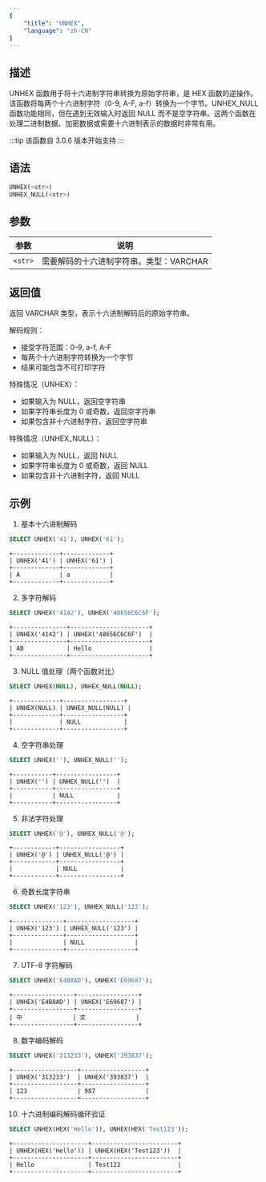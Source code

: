 ```yaml
---
{
    "title": "UNHEX",
    "language": "zh-CN"
}
---
```


## 描述

UNHEX 函数用于将十六进制字符串转换为原始字符串，是 HEX 函数的逆操作。该函数将每两个十六进制字符（0-9, A-F, a-f）转换为一个字节。UNHEX_NULL 函数功能相同，但在遇到无效输入时返回 NULL 而不是空字符串。这两个函数在处理二进制数据、加密数据或需要十六进制表示的数据时非常有用。

:::tip
该函数自 3.0.6 版本开始支持
:::

## 语法

```sql
UNHEX(<str>)
UNHEX_NULL(<str>)
```

## 参数

| 参数 | 说明 |
| -- | -- |
| `<str>` | 需要解码的十六进制字符串。类型：VARCHAR |

## 返回值

返回 VARCHAR 类型，表示十六进制解码后的原始字符串。

解码规则：
- 接受字符范围：0-9, a-f, A-F
- 每两个十六进制字符转换为一个字节
- 结果可能包含不可打印字符

特殊情况（UNHEX）：
- 如果输入为 NULL，返回空字符串
- 如果字符串长度为 0 或奇数，返回空字符串
- 如果包含非十六进制字符，返回空字符串

特殊情况（UNHEX_NULL）：
- 如果输入为 NULL，返回 NULL
- 如果字符串长度为 0 或奇数，返回 NULL
- 如果包含非十六进制字符，返回 NULL

## 示例

1. 基本十六进制解码
```sql
SELECT UNHEX('41'), UNHEX('61');
```
```text
+-------------+-------------+
| UNHEX('41') | UNHEX('61') |
+-------------+-------------+
| A           | a           |
+-------------+-------------+
```

2. 多字符解码
```sql
SELECT UNHEX('4142'), UNHEX('48656C6C6F');
```
```text
+---------------+----------------------+
| UNHEX('4142') | UNHEX('48656C6C6F')  |
+---------------+----------------------+
| AB            | Hello                |
+---------------+----------------------+
```

3. NULL 值处理（两个函数对比）
```sql
SELECT UNHEX(NULL), UNHEX_NULL(NULL);
```
```text
+-------------+-----------------+
| UNHEX(NULL) | UNHEX_NULL(NULL) |
+-------------+-----------------+
|             | NULL            |
+-------------+-----------------+
```

4. 空字符串处理
```sql
SELECT UNHEX(''), UNHEX_NULL('');
```
```text
+-----------+-----------------+
| UNHEX('') | UNHEX_NULL('')  |
+-----------+-----------------+
|           | NULL            |
+-----------+-----------------+
```

5. 非法字符处理
```sql
SELECT UNHEX('@'), UNHEX_NULL('@');
```
```text
+------------+-----------------+
| UNHEX('@') | UNHEX_NULL('@') |
+------------+-----------------+
|            | NULL            |
+------------+-----------------+
```

6. 奇数长度字符串
```sql
SELECT UNHEX('123'), UNHEX_NULL('123');
```
```text
+--------------+-------------------+
| UNHEX('123') | UNHEX_NULL('123') |
+--------------+-------------------+
|              | NULL              |
+--------------+-------------------+
```

7. UTF-8 字符解码
```sql
SELECT UNHEX('E4B8AD'), UNHEX('E69687');
```
```text
+-----------------+-----------------+
| UNHEX('E4B8AD') | UNHEX('E69687') |
+-----------------+-----------------+
| 中              | 文              |
+-----------------+-----------------+
```

8. 数字编码解码
```sql
SELECT UNHEX('313233'), UNHEX('393837');
```
```text
+------------------+------------------+
| UNHEX('313233')  | UNHEX('393837')  |
+------------------+------------------+
| 123              | 987              |
+------------------+------------------+
```

10. 十六进制编码解码循环验证
```sql
SELECT UNHEX(HEX('Hello')), UNHEX(HEX('Test123'));
```
```text
+---------------------+------------------------+
| UNHEX(HEX('Hello')) | UNHEX(HEX('Test123'))  |
+---------------------+------------------------+
| Hello               | Test123                |
+---------------------+------------------------+
```
